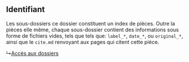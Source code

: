 ## Identifiant

Les sous-dossiers ce dossier constituent un index de pièces. Outre la pièces elle même, chaque sous-dossier contient des informations sous forme de fichiers vides, tels que tels que: `label_*`, `date_*`, ou `original_*`, ainsi que le `cite.md` renvoyant aux pages qui citent cette pièce.

↳[Accès aux dossiers](.)
